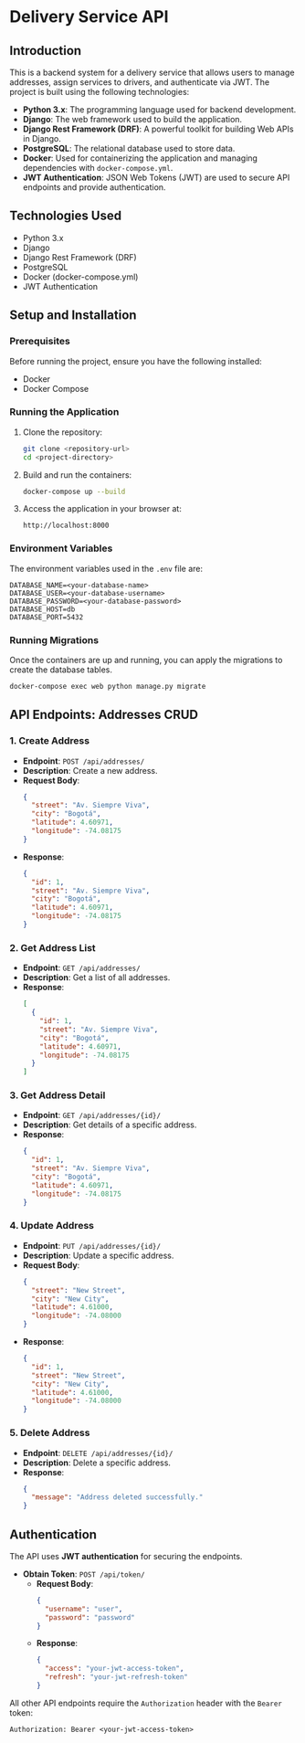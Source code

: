 
# Delivery Service API

## Introduction

This is a backend system for a delivery service that allows users to manage addresses, assign services to drivers, and authenticate via JWT. The project is built using the following technologies:

- **Python 3.x**: The programming language used for backend development.
- **Django**: The web framework used to build the application.
- **Django Rest Framework (DRF)**: A powerful toolkit for building Web APIs in Django.
- **PostgreSQL**: The relational database used to store data.
- **Docker**: Used for containerizing the application and managing dependencies with `docker-compose.yml`.
- **JWT Authentication**: JSON Web Tokens (JWT) are used to secure API endpoints and provide authentication.

## Technologies Used

- Python 3.x
- Django
- Django Rest Framework (DRF)
- PostgreSQL
- Docker (docker-compose.yml)
- JWT Authentication

## Setup and Installation

### Prerequisites

Before running the project, ensure you have the following installed:

- Docker
- Docker Compose

### Running the Application

1. Clone the repository:
   ```bash
   git clone <repository-url>
   cd <project-directory>
   ```

2. Build and run the containers:
   ```bash
   docker-compose up --build
   ```

3. Access the application in your browser at:
   ```
   http://localhost:8000
   ```

### Environment Variables

The environment variables used in the `.env` file are:

```plaintext
DATABASE_NAME=<your-database-name>
DATABASE_USER=<your-database-username>
DATABASE_PASSWORD=<your-database-password>
DATABASE_HOST=db
DATABASE_PORT=5432
```

### Running Migrations

Once the containers are up and running, you can apply the migrations to create the database tables.

```bash
docker-compose exec web python manage.py migrate
```

## API Endpoints: Addresses CRUD

### 1. **Create Address**
   - **Endpoint**: `POST /api/addresses/`
   - **Description**: Create a new address.
   - **Request Body**:
     ```json
     {
       "street": "Av. Siempre Viva",
       "city": "Bogotá",
       "latitude": 4.60971,
       "longitude": -74.08175
     }
     ```
   - **Response**:
     ```json
     {
       "id": 1,
       "street": "Av. Siempre Viva",
       "city": "Bogotá",
       "latitude": 4.60971,
       "longitude": -74.08175
     }
     ```

### 2. **Get Address List**
   - **Endpoint**: `GET /api/addresses/`
   - **Description**: Get a list of all addresses.
   - **Response**:
     ```json
     [
       {
         "id": 1,
         "street": "Av. Siempre Viva",
         "city": "Bogotá",
         "latitude": 4.60971,
         "longitude": -74.08175
       }
     ]
     ```

### 3. **Get Address Detail**
   - **Endpoint**: `GET /api/addresses/{id}/`
   - **Description**: Get details of a specific address.
   - **Response**:
     ```json
     {
       "id": 1,
       "street": "Av. Siempre Viva",
       "city": "Bogotá",
       "latitude": 4.60971,
       "longitude": -74.08175
     }
     ```

### 4. **Update Address**
   - **Endpoint**: `PUT /api/addresses/{id}/`
   - **Description**: Update a specific address.
   - **Request Body**:
     ```json
     {
       "street": "New Street",
       "city": "New City",
       "latitude": 4.61000,
       "longitude": -74.08000
     }
     ```
   - **Response**:
     ```json
     {
       "id": 1,
       "street": "New Street",
       "city": "New City",
       "latitude": 4.61000,
       "longitude": -74.08000
     }
     ```

### 5. **Delete Address**
   - **Endpoint**: `DELETE /api/addresses/{id}/`
   - **Description**: Delete a specific address.
   - **Response**:
     ```json
     {
       "message": "Address deleted successfully."
     }
     ```

## Authentication

The API uses **JWT authentication** for securing the endpoints.

- **Obtain Token**: `POST /api/token/`
  - **Request Body**:
    ```json
    {
      "username": "user",
      "password": "password"
    }
    ```
  - **Response**:
    ```json
    {
      "access": "your-jwt-access-token",
      "refresh": "your-jwt-refresh-token"
    }
    ```

All other API endpoints require the `Authorization` header with the `Bearer` token:

```plaintext
Authorization: Bearer <your-jwt-access-token>
```
